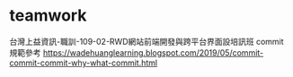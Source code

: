 # teamwork
台灣上益資訊-職訓-109-02-RWD網站前端開發與跨平台界面設培訊班
commit 規範參考 https://wadehuanglearning.blogspot.com/2019/05/commit-commit-commit-why-what-commit.html

